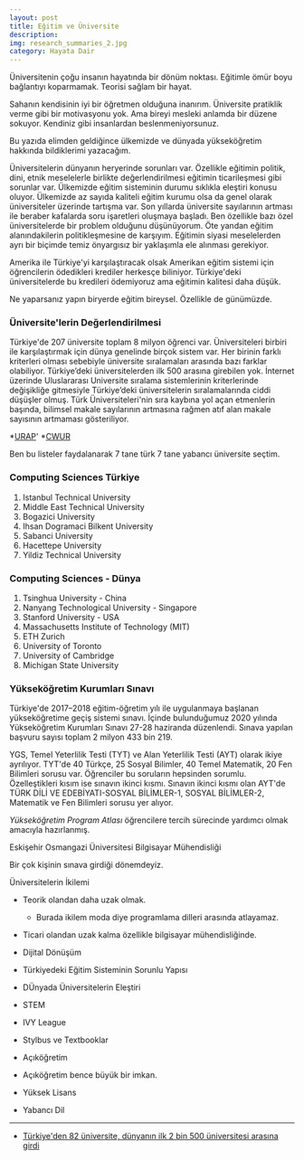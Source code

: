 ```yaml
---
layout: post
title: Eğitim ve Üniversite
description: 
img: research_summaries_2.jpg
category: Hayata Dair
---
```


Üniversitenin çoğu insanın hayatında bir dönüm noktası. Eğitimle ömür boyu bağlantıyı koparmamak. Teorisi sağlam bir hayat.

Sahanın kendisinin iyi bir öğretmen olduğuna inanırım. Üniversite pratiklik verme gibi bir motivasyonu yok. Ama bireyi mesleki anlamda bir düzene sokuyor. Kendiniz gibi insanlardan beslenmeniyorsunuz.

Bu yazıda elimden geldiğince ülkemizde ve dünyada yükseköğretim hakkında bildiklerimi yazacağım. 

Üniversitelerin dünyanın heryerinde sorunları var. Özellikle eğitimin politik, dini, etnik meselelerle birlikte değerlendirilmesi eğitimin ticarileşmesi gibi sorunlar var.
Ülkemizde eğitim sisteminin durumu sıklıkla eleştiri konusu oluyor. Ülkemizde az sayıda kaliteli eğitim kurumu olsa da genel olarak üniversiteler üzerinde tartışma var.
Son yıllarda üniversite sayılarının artması ile beraber kafalarda soru işaretleri oluşmaya başladı. Ben özellikle bazı özel üniversitelerde bir problem olduğunu düşünüyorum. Öte yandan eğitim alanındakilerin politikleşmesine de karşıyım. Eğitimin siyasi meselelerden ayrı bir biçimde temiz önyargısız bir yaklaşımla ele alınması gerekiyor.

Amerika ile Türkiye'yi karşılaştıracak olsak Amerikan eğitim sistemi için öğrencilerin ödedikleri krediler herkesçe biliniyor. Türkiye'deki üniversitelerde bu kredileri ödemiyoruz ama eğitimin kalitesi daha düşük.

Ne yaparsanız yapın biryerde eğitim bireysel. Özellikle de günümüzde.

### Üniversite'lerin Değerlendirilmesi

Türkiye'de 207 üniversite toplam 8 milyon öğrenci var. 
Üniversiteleri birbiri ile karşılaştırmak için dünya genelinde birçok sistem var.
Her birinin farklı kriterleri olması sebebiyle üniversite sıralamaları arasında bazı farklar olabiliyor.  Türkiye’deki üniversitelerden ilk 500 arasına girebilen yok.
İnternet üzerinde Uluslararası Universite sıralama sistemlerinin kriterlerinde değişikliğe gitmesiyle Türkiye’deki üniversitelerin sıralamalarında ciddi düşüşler olmuş.
Türk Üniversiteleri'nin sıra kaybına yol açan etmenlerin başında, bilimsel makale sayılarının artmasına rağmen atıf alan makale sayısının artmaması gösteriliyor.

*[URAP](https://www.urapcenter.org/)'
*[CWUR](https://cwur.org/)

Ben bu listeler faydalanarak 7 tane türk 7 tane yabancı üniversite seçtim.

### Computing Sciences Türkiye

1. Istanbul Technical University
2. Middle East Technical University
3. Bogazici University
4. Ihsan Dogramaci Bilkent University
5. Sabanci University
6. Hacettepe University
7. Yildiz Technical University

### Computing Sciences - Dünya

1. Tsinghua University - China
2. Nanyang Technological University - Singapore
3. Stanford University - USA
4. Massachusetts Institute of Technology (MIT)
5. ETH Zurich
6. University of Toronto
7. University of Cambridge
8. Michigan State University


### Yükseköğretim Kurumları Sınavı

Türkiye'de 2017–2018 eğitim-öğretim yılı ile uygulanmaya başlanan yükseköğretime geçiş sistemi sınavı. İçinde bulunduğumuz 2020 yılında Yükseköğretim Kurumları Sınavı 27-28 haziranda düzenlendi. Sınava yapılan başvuru sayısı toplam 2 milyon 433 bin 219. 

YGS, Temel Yeterlilik Testi (TYT) ve Alan Yeterlilik Testi (AYT) olarak ikiye ayrılıyor. TYT'de 40 Türkçe, 25 Sosyal Bilimler, 40 Temel Matematik, 20 Fen Bilimleri sorusu var. Öğrenciler bu soruların hepsinden sorumlu. Özelleştikleri kısım ise sınavın ikinci kısmı. Sınavın ikinci kısmı olan AYT'de TÜRK DİLİ VE EDEBİYATI-SOSYAL BİLİMLER-1, SOSYAL BİLİMLER-2, Matematik ve Fen Bilimleri sorusu yer alıyor. 

*Yükseköğretim Program Atlası* öğrencilere tercih sürecinde yardımcı olmak amacıyla hazırlanmış.

Eskişehir Osmangazi Üniversitesi Bilgisayar Mühendisliği

Bir çok kişinin sınava girdiği dönemdeyiz.

Üniversitelerin İkilemi
* Teorik olandan daha uzak olmak. 
    * Burada ikilem moda diye programlama dilleri arasında atlayamaz. 
* Ticari olandan uzak kalma özellikle bilgisayar mühendisliğinde.


* Dijital Dönüşüm
* Türkiyedeki Eğitim Sisteminin Sorunlu Yapısı
* DÜnyada Üniversitelerin Eleştiri
* STEM
* IVY League
* Stylbus ve Textbooklar
* Açıköğretim
* Açıköğretim bence büyük bir imkan.
* Yüksek Lisans
* Yabancı Dil

------------------------
* [Türkiye'den 82 üniversite, dünyanın ilk 2 bin 500 üniversitesi arasına girdi](aa.com.tr/tr/egitim/turkiyeden-82-universite-dunyanin-ilk-2-bin-500-universitesi-arasina-girdi)
